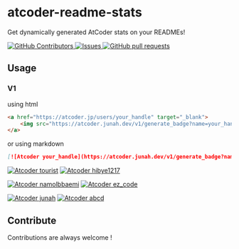 # atcoder-readme-stats

Get dynamically generated AtCoder stats on your READMEs!

<p>
    <a href="https://github.com/junah201/atcoder-readme-stats/graphs/contributors">
        <img alt="GitHub Contributors" src="https://img.shields.io/github/contributors/junah201/atcoder-readme-stats" />
    </a>
    <a href="https://github.com/junah201/atcoder-readme-stats/issues">
        <img alt="Issues" src="https://img.shields.io/github/issues/junah201/atcoder-readme-stats?color=0088ff" />
    </a>
    <a href="https://github.com/junah201/atcoder-readme-stats/pulls">
        <img alt="GitHub pull requests" src="https://img.shields.io/github/issues-pr/junah201/atcoder-readme-stats?color=0088ff" />
    </a>
</p>

## Usage

### V1

using html

```html
<a href="https://atcoder.jp/users/your_handle" target="_blank">
	<img src="https://atcoder.junah.dev/v1/generate_badge?name=your_handle" />
</a>
```

or using markdown

```markdown
[![Atcoder your_handle](https://atcoder.junah.dev/v1/generate_badge?name=your_handle)](https://atcoder.jp/users/your_handle)
```

[![Atcoder tourist](https://atcoder.junah.dev/v1/generate_badge?name=tourist)](https://atcoder.jp/users/tourist)
[![Atcoder hibye1217](https://atcoder.junah.dev/v1/generate_badge?name=hibye1217)](https://atcoder.jp/users/hibye1217)

[![Atcoder namolbbaemi](https://atcoder.junah.dev/v1/generate_badge?name=namolbbaemi)](https://atcoder.jp/users/namolbbaemi)
[![Atcoder ez_code](https://atcoder.junah.dev/v1/generate_badge?name=ez_code)](https://atcoder.jp/users/ez_code)

[![Atcoder junah](https://atcoder.junah.dev/v1/generate_badge?name=junah)](https://atcoder.jp/users/junah)
[![Atcoder abcd](https://atcoder.junah.dev/v1/generate_badge?name=abcd)](https://atcoder.jp/users/abcd)

## Contribute

Contributions are always welcome !
